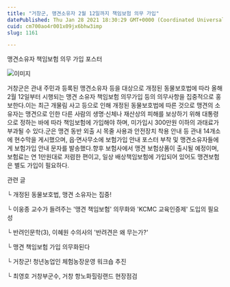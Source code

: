 ```yaml
---
title: "거창군, 맹견소유자 2월 12일까지 책임보험 의무 가입"
datePublished: Thu Jan 28 2021 18:30:29 GMT+0000 (Coordinated Universal Time)
cuid: cm700ao4r001x09jx6bhw3imp
slug: 1161

---
```



맹견소유자 책임보험 의무 가입 포스터

![이미지](https://cdn.hashnode.com/res/hashnode/image/upload/v1739249582290/d4076d04-c6ef-4688-9584-90d2c44c2c78.jpeg)

거창군은 관내 주민과 등록된 맹견소유자 등을 대상으로 개정된 동물보호법에 따라 올해 2월 12일부터 시행되는 맹견 소유자 책임보험 의무가입 등의 의무사항을 집중적으로 홍보한다.이는 최근 개물림 사고 등으로 인해 개정된 동물보호법에 따른 것으로 맹견의 소유자는 맹견으로 인한 다른 사람의 생명·신체나 재산상의 피해를 보상하기 위해 대통령으로 정하는 바에 따라 책임보험에 가입해야 하며, 미가입시 300만원 이하의 과태료가 부과될 수 있다.군은 맹견 동반 외출 시 목줄 사용과 안전장치 착용 안내 등 관내 14개소에 현수막을 게시했으며, 읍·면사무소에 보험가입 안내 포스터 부착 및 맹견소유자들에게 보험가입 안내 문자를 발송했다.향후 보험사에서 맹견 보험상품이 출시될 예정이며, 보험료는 연 1만원대로 저렴한 편이고, 일상 배상책임보험에 가입되어 있어도 맹견보험은 별도 가입이 필요하다.

관련 글

└ 개정된 동물보호법, 맹견 소유자는 집중!

└ 이웅종 교수가 들려주는 '맹견 책임보험' 의무화와 'KCMC 교육인증제' 도입의 필요성

└ 반려인문학(3), 이혜원 수의사의 '반려견은 왜 무는가?'

└ 맹견 책임보험 가입 의무화된다

└ 거창군! 청년농업인 체험농장운영 워크숍 추진

└ 최영호 거창부군수, 거창 항노화힐링랜드 현장점검